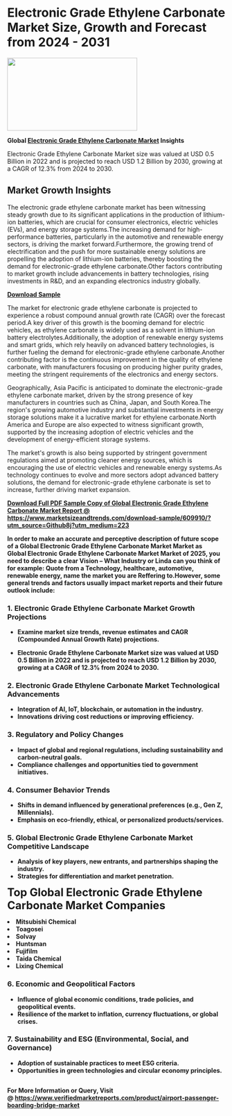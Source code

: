 <H1>Electronic Grade Ethylene Carbonate Market Size, Growth and Forecast from 2024 - 2031</H1><img class="aligncenter size-medium wp-image-584254" src="https://thirdeyenews.in/wp-content/uploads/2024/09/Global-Market-Research-300x168.jpeg" alt="" width="300" height="168" /><p><strong>Global&nbsp;<a href="https://www.marketsizeandtrends.com/download-sample/609910/?utm_source=Github8j?utm_medium=223">Electronic Grade Ethylene Carbonate Market</a> Insights</strong></p><p>Electronic Grade Ethylene Carbonate Market size was valued at USD 0.5 Billion in 2022 and is projected to reach USD 1.2 Billion by 2030, growing at a CAGR of 12.3% from 2024 to 2030.</p><p><h2>Market Growth Insights</h2> <p>The electronic grade ethylene carbonate market has been witnessing steady growth due to its significant applications in the production of lithium-ion batteries, which are crucial for consumer electronics, electric vehicles (EVs), and energy storage systems.The increasing demand for high-performance batteries, particularly in the automotive and renewable energy sectors, is driving the market forward.Furthermore, the growing trend of electrification and the push for more sustainable energy solutions are propelling the adoption of lithium-ion batteries, thereby boosting the demand for electronic-grade ethylene carbonate.Other factors contributing to market growth include advancements in battery technologies, rising investments in R&D, and an expanding electronics industry globally.</p> <p><strong><a href="#">Download Sample</a></strong></p> <p>The market for electronic grade ethylene carbonate is projected to experience a robust compound annual growth rate (CAGR) over the forecast period.A key driver of this growth is the booming demand for electric vehicles, as ethylene carbonate is widely used as a solvent in lithium-ion battery electrolytes.Additionally, the adoption of renewable energy systems and smart grids, which rely heavily on advanced battery technologies, is further fueling the demand for electronic-grade ethylene carbonate.Another contributing factor is the continuous improvement in the quality of ethylene carbonate, with manufacturers focusing on producing higher purity grades, meeting the stringent requirements of the electronics and energy sectors.</p> <p>Geographically, Asia Pacific is anticipated to dominate the electronic-grade ethylene carbonate market, driven by the strong presence of key manufacturers in countries such as China, Japan, and South Korea.The region's growing automotive industry and substantial investments in energy storage solutions make it a lucrative market for ethylene carbonate.North America and Europe are also expected to witness significant growth, supported by the increasing adoption of electric vehicles and the development of energy-efficient storage systems.</p> <p>The market's growth is also being supported by stringent government regulations aimed at promoting cleaner energy sources, which is encouraging the use of electric vehicles and renewable energy systems.As technology continues to evolve and more sectors adopt advanced battery solutions, the demand for electronic-grade ethylene carbonate is set to increase, further driving market expansion.</p> <p><strong><a href="#"></p><p><span class=""><strong>Download Full PDF Sample Copy of Global Electronic Grade Ethylene Carbonate Market Report</strong> @ <a href="https://www.marketsizeandtrends.com/download-sample/609910/?utm_source=Github8j?utm_medium=223" target="_blank">https://www.marketsizeandtrends.com/download-sample/609910/?utm_source=Github8j?utm_medium=223</a></span></p><p>In order to make an accurate and perceptive description of future scope of a Global&nbsp;Electronic Grade Ethylene Carbonate Market Market as Global&nbsp;Electronic Grade Ethylene Carbonate Market Market of 2025, you need to describe a clear Vision &ndash; What Industry or Linda can you think of for example: Quote from a Technology, healthcare, automotive, renewable energy, name the market you are Reffering to.However, some general trends and factors usually impact market reports and their future outlook include:</p><h3>1.&nbsp;<strong>Electronic Grade Ethylene Carbonate Market Growth Projections</strong></h3><ul><li>Examine market size trends, revenue estimates and CAGR (Compounded Annual Growth Rate) projections.</li><li><p>Electronic Grade Ethylene Carbonate Market size was valued at USD 0.5 Billion in 2022 and is projected to reach USD 1.2 Billion by 2030, growing at a CAGR of 12.3% from 2024 to 2030.</p></li></ul><h3>2.&nbsp;<strong>Electronic Grade Ethylene Carbonate Market Technological Advancements</strong></h3><ul><li>Integration of AI, IoT, blockchain, or automation in the industry.</li><li>Innovations driving cost reductions or improving efficiency.</li></ul><h3>3.&nbsp;<strong>Regulatory and Policy Changes</strong></h3><ul><li>Impact of global and regional regulations, including sustainability and carbon-neutral goals.</li><li>Compliance challenges and opportunities tied to government initiatives.</li></ul><h3>4.&nbsp;<strong>Consumer Behavior Trends</strong></h3><ul><li>Shifts in demand influenced by generational preferences (e.g., Gen Z, Millennials).</li><li>Emphasis on eco-friendly, ethical, or personalized products/services.</li></ul><h3>5.&nbsp;<strong>Global Electronic Grade Ethylene Carbonate Market Competitive Landscape</strong></h3><ul><li>Analysis of key players, new entrants, and partnerships shaping the industry.</li><li>Strategies for differentiation and market penetration.</li></ul><p data-pm-slice="1 1 []"><span style="color: inherit; font-family: inherit; font-size: 25px;">Top Global Electronic Grade Ethylene Carbonate Market Companies</span></p><div class="" data-test-id=""><p><li>Mitsubishi Chemical</li><li> Toagosei</li><li> Solvay</li><li> Huntsman</li><li> Fujifilm</li><li> Taida Chemical</li><li> Lixing Chemical</li></p></div><h3>6.&nbsp;<strong>Economic and Geopolitical Factors</strong></h3><ul><li>Influence of global economic conditions, trade policies, and geopolitical events.</li><li>Resilience of the market to inflation, currency fluctuations, or global crises.</li></ul><h3>7.&nbsp;<strong>Sustainability and ESG (Environmental, Social, and Governance)</strong></h3><ul><li>Adoption of sustainable practices to meet ESG criteria.</li><li>Opportunities in green technologies and circular economy principles.</li></ul><h2><strong style="font-size: 14px;">For More Information or Query, Visit @&nbsp;</strong><a style="background-color: #ffffff; font-size: 14px;" href="https://www.marketsizeandtrends.com/report/electronic-grade-ethylene-carbonate-market/" target="_blank">https://www.verifiedmarketreports.com/product/airport-passenger-boarding-bridge-market</a></h2>